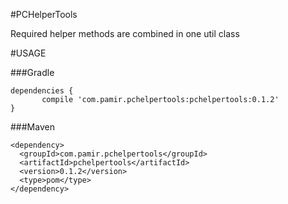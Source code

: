 #PCHelperTools

Required helper methods are combined in one util class

#USAGE

###Gradle

```
dependencies {
       compile 'com.pamir.pchelpertools:pchelpertools:0.1.2'
}
```

###Maven

``` 
<dependency> 
  <groupId>com.pamir.pchelpertools</groupId>
  <artifactId>pchelpertools</artifactId>
  <version>0.1.2</version>
  <type>pom</type>
</dependency>
```
